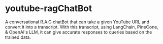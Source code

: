 # youtube-ragChatBot
A conversational R.A.G chatBot that can take a given YouTube URL and convert it into a transcript. With this transcript, using LangChain, PineCone, &amp; OpenAI's LLM, it can give accurate responses to queries based on the trained data.
